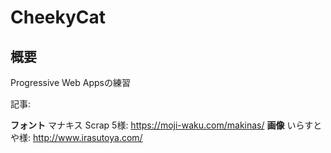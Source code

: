 # CheekyCat

## 概要

Progressive Web Appsの練習

記事: 

**フォント** マナキス Scrap 5様: https://moji-waku.com/makinas/
**画像** いらすとや様: http://www.irasutoya.com/
